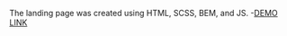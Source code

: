 The landing page was created using HTML, SCSS, BEM, and JS.
-[DEMO LINK](https://https://artem-kyrylenko.github.io/bose_landing/)
